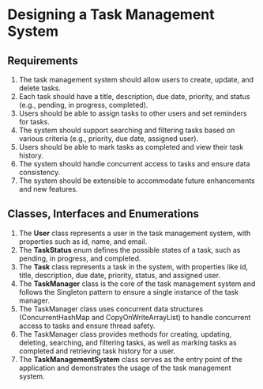 # Designing a Task Management System

## Requirements
1. The task management system should allow users to create, update, and delete tasks.
2. Each task should have a title, description, due date, priority, and status (e.g., pending, in progress, completed).
3. Users should be able to assign tasks to other users and set reminders for tasks.
4. The system should support searching and filtering tasks based on various criteria (e.g., priority, due date, assigned user).
5. Users should be able to mark tasks as completed and view their task history.
6. The system should handle concurrent access to tasks and ensure data consistency.
7. The system should be extensible to accommodate future enhancements and new features.

## Classes, Interfaces and Enumerations
1. The **User** class represents a user in the task management system, with properties such as id, name, and email.
2. The **TaskStatus** enum defines the possible states of a task, such as pending, in progress, and completed.
3. The **Task** class represents a task in the system, with properties like id, title, description, due date, priority, status, and assigned user.
4. The **TaskManager** class is the core of the task management system and follows the Singleton pattern to ensure a single instance of the task manager.
5. The TaskManager class uses concurrent data structures (ConcurrentHashMap and CopyOnWriteArrayList) to handle concurrent access to tasks and ensure thread safety.
6. The TaskManager class provides methods for creating, updating, deleting, searching, and filtering tasks, as well as marking tasks as completed and retrieving task history for a user.
7. The **TaskManagementSystem** class serves as the entry point of the application and demonstrates the usage of the task management system.